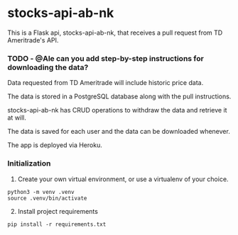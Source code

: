 # stocks-api-ab-nk

This is a Flask api, stocks-api-ab-nk, that receives a pull request from TD Ameritrade's API.

### TODO - @Ale can you add step-by-step instructions for downloading the data?

Data requested from TD Ameritrade will include historic price data.

The data is stored in a PostgreSQL database along with the pull instructions.

stocks-api-ab-nk has CRUD operations to withdraw the data and retrieve it at will.

The data is saved for each user and the data can be downloaded whenever.

The app is deployed via Heroku.

### Initialization

1. Create your own virtual environment, or use a virtualenv of your choice.

```
python3 -m venv .venv
source .venv/bin/activate
```

2. Install project requirements

`pip install -r requirements.txt`
